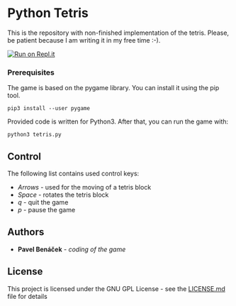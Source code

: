 # Python Tetris

This is the repository with non-finished implementation of the tetris. Please, be patient because I am writing it in my free time :-).

[![Run on Repl.it](https://repl.it/badge/github/imacan20/python-tetris)](https://repl.it/github/imacan20/python-tetris)

### Prerequisites

The game is based on the pygame library. You can install it using the pip tool.

```
pip3 install --user pygame
```

Provided code is written for Python3. After that, you can run the game with:

```
python3 tetris.py
```


## Control

The following list contains used control keys:

* *Arrows* - used for the moving of a tetris block
* *Space*  - rotates the tetris block
* *q*      - quit the game
* *p*      - pause the game

## Authors

* **Pavel Benáček** - *coding of the game*

## License

This project is licensed under the GNU GPL License - see the [LICENSE.md](LICENSE.md) file for details
